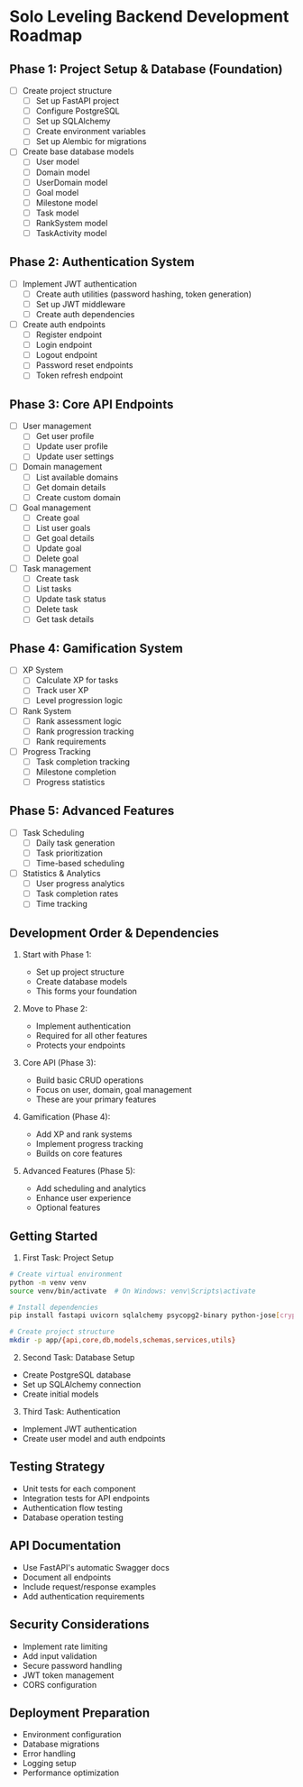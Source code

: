 # Solo Leveling Backend Development Roadmap

## Phase 1: Project Setup & Database (Foundation)
- [ ] Create project structure 
  - [ ] Set up FastAPI project 
  - [ ] Configure PostgreSQL
  - [ ] Set up SQLAlchemy
  - [ ] Create environment variables
  - [ ] Set up Alembic for migrations

- [ ] Create base database models
  - [ ] User model
  - [ ] Domain model
  - [ ] UserDomain model
  - [ ] Goal model
  - [ ] Milestone model
  - [ ] Task model
  - [ ] RankSystem model
  - [ ] TaskActivity model

## Phase 2: Authentication System
- [ ] Implement JWT authentication
  - [ ] Create auth utilities (password hashing, token generation)
  - [ ] Set up JWT middleware
  - [ ] Create auth dependencies

- [ ] Create auth endpoints
  - [ ] Register endpoint
  - [ ] Login endpoint
  - [ ] Logout endpoint
  - [ ] Password reset endpoints
  - [ ] Token refresh endpoint

## Phase 3: Core API Endpoints
- [ ] User management
  - [ ] Get user profile
  - [ ] Update user profile
  - [ ] Update user settings

- [ ] Domain management
  - [ ] List available domains
  - [ ] Get domain details
  - [ ] Create custom domain

- [ ] Goal management
  - [ ] Create goal
  - [ ] List user goals
  - [ ] Get goal details
  - [ ] Update goal
  - [ ] Delete goal

- [ ] Task management
  - [ ] Create task
  - [ ] List tasks
  - [ ] Update task status
  - [ ] Delete task
  - [ ] Get task details

## Phase 4: Gamification System
- [ ] XP System
  - [ ] Calculate XP for tasks
  - [ ] Track user XP
  - [ ] Level progression logic

- [ ] Rank System
  - [ ] Rank assessment logic
  - [ ] Rank progression tracking
  - [ ] Rank requirements

- [ ] Progress Tracking
  - [ ] Task completion tracking
  - [ ] Milestone completion
  - [ ] Progress statistics

## Phase 5: Advanced Features
- [ ] Task Scheduling
  - [ ] Daily task generation
  - [ ] Task prioritization
  - [ ] Time-based scheduling

- [ ] Statistics & Analytics
  - [ ] User progress analytics
  - [ ] Task completion rates
  - [ ] Time tracking

## Development Order & Dependencies

1. Start with Phase 1:
   - Set up project structure
   - Create database models
   - This forms your foundation

2. Move to Phase 2:
   - Implement authentication
   - Required for all other features
   - Protects your endpoints

3. Core API (Phase 3):
   - Build basic CRUD operations
   - Focus on user, domain, goal management
   - These are your primary features

4. Gamification (Phase 4):
   - Add XP and rank systems
   - Implement progress tracking
   - Builds on core features

5. Advanced Features (Phase 5):
   - Add scheduling and analytics
   - Enhance user experience
   - Optional features

## Getting Started

1. First Task: Project Setup
```bash
# Create virtual environment
python -m venv venv
source venv/bin/activate  # On Windows: venv\Scripts\activate

# Install dependencies
pip install fastapi uvicorn sqlalchemy psycopg2-binary python-jose[cryptography] passlib[bcrypt] python-multipart alembic python-dotenv

# Create project structure
mkdir -p app/{api,core,db,models,schemas,services,utils}
```

2. Second Task: Database Setup
- Create PostgreSQL database
- Set up SQLAlchemy connection
- Create initial models

3. Third Task: Authentication
- Implement JWT authentication
- Create user model and auth endpoints

## Testing Strategy

- Unit tests for each component
- Integration tests for API endpoints
- Authentication flow testing
- Database operation testing

## API Documentation

- Use FastAPI's automatic Swagger docs
- Document all endpoints
- Include request/response examples
- Add authentication requirements

## Security Considerations

- Implement rate limiting
- Add input validation
- Secure password handling
- JWT token management
- CORS configuration

## Deployment Preparation

- Environment configuration
- Database migrations
- Error handling
- Logging setup
- Performance optimization 